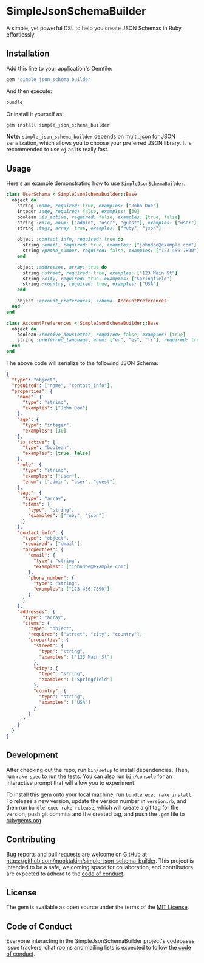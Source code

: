 # SimpleJsonSchemaBuilder

A simple, yet powerful DSL to help you create JSON Schemas in Ruby effortlessly.

## Installation

Add this line to your application's Gemfile:

```ruby
gem 'simple_json_schema_builder'
```

And then execute:

```bash
bundle
```

Or install it yourself as:

```bash
gem install simple_json_schema_builder
```

**Note:** `simple_json_schema_builder` depends on [multi_json](https://github.com/intridea/multi_json) for JSON serialization, which allows you to choose your preferred JSON library.
It is recommended to use `oj` as its really fast.

## Usage

Here's an example demonstrating how to use `SimpleJsonSchemaBuilder`:

```ruby
class UserSchema < SimpleJsonSchemaBuilder::Base
  object do
    string :name, required: true, examples: ["John Doe"]
    integer :age, required: false, examples: [30]
    boolean :is_active, required: false, examples: [true, false]
    string :role, enum: ["admin", "user", "guest"], examples: ["user"]
    string :tags, array: true, examples: ["ruby", "json"]

    object :contact_info, required: true do
      string :email, required: true, examples: ["johndoe@example.com"]
      string :phone_number, required: false, examples: ["123-456-7890"]
    end

    object :addresses, array: true do
      string :street, required: true, examples: ["123 Main St"]
      string :city, required: true, examples: ["Springfield"]
      string :country, required: true, examples: ["USA"]
    end

    object :account_preferences, schema: AccountPreferences
  end
end

class AccountPreferences < SimpleJsonSchemaBuilder::Base
  object do
    boolean :receive_newsletter, required: false, examples: [true]
    string :preferred_language, enum: ["en", "es", "fr"], required: true, examples: ["en"]
  end
end
```

The above code will serialize to the following JSON Schema:

```json
{
  "type": "object",
  "required": ["name", "contact_info"],
  "properties": {
    "name": {
      "type": "string",
      "examples": ["John Doe"]
    },
    "age": {
      "type": "integer",
      "examples": [30]
    },
    "is_active": {
      "type": "boolean",
      "examples": [true, false]
    },
    "role": {
      "type": "string",
      "examples": ["user"],
      "enum": ["admin", "user", "guest"]
    },
    "tags": {
      "type": "array",
      "items": {
        "type": "string",
        "examples": ["ruby", "json"]
      }
    },
    "contact_info": {
      "type": "object",
      "required": ["email"],
      "properties": {
        "email": {
          "type": "string",
          "examples": ["johndoe@example.com"]
        },
        "phone_number": {
          "type": "string",
          "examples": ["123-456-7890"]
        }
      }
    },
    "addresses": {
      "type": "array",
      "items": {
        "type": "object",
        "required": ["street", "city", "country"],
        "properties": {
          "street": {
            "type": "string",
            "examples": ["123 Main St"]
          },
          "city": {
            "type": "string",
            "examples": ["Springfield"]
          },
          "country": {
            "type": "string",
            "examples": ["USA"]
          }
        }
      }
    }
  }
}
```

## Development

After checking out the repo, run `bin/setup` to install dependencies. Then, run `rake spec` to run the tests. You can also run `bin/console` for an interactive prompt that will allow you to experiment.

To install this gem onto your local machine, run `bundle exec rake install`. To release a new version, update the version number in `version.rb`, and then run `bundle exec rake release`, which will create a git tag for the version, push git commits and the created tag, and push the `.gem` file to [rubygems.org](https://rubygems.org).

## Contributing

Bug reports and pull requests are welcome on GitHub at <https://github.com/mooktakim/simple_json_schema_builder>. This project is intended to be a safe, welcoming space for collaboration, and contributors are expected to adhere to the [code of conduct](https://github.com/mooktakim/simple_json_schema_builder/blob/main/CODE_OF_CONDUCT.md).

## License

The gem is available as open source under the terms of the [MIT License](https://opensource.org/licenses/MIT).

## Code of Conduct

Everyone interacting in the SimpleJsonSchemaBuilder project's codebases, issue trackers, chat rooms and mailing lists is expected to follow the [code of conduct](https://github.com/mooktakim/simple_json_schema_builder/blob/main/CODE_OF_CONDUCT.md).
